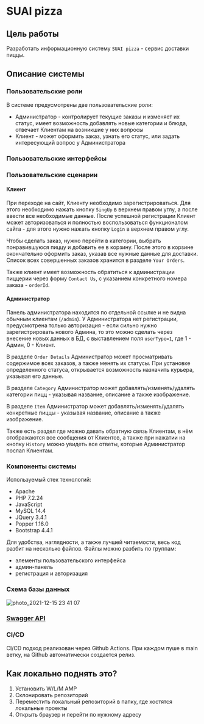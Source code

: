 # SUAI pizza
## Цель работы
Разработать информационную систему ```SUAI pizza``` - сервис доставки пиццы.
## Описание системы
### Пользовательские роли
В системе предусмотрены две пользовательские роли:
- Администратор - контролирует текущие заказы и изменяет их статус, имеет возможность добавлять новые категории и блюда, отвечает Клиентам на возникшие у них вопросы
- Клиент - может оформить заказ, узнать его статус, или задать интересующий вопрос у Администратора
### Пользовательские интерфейсы
### Пользовательские сценарии
#### Клиент
При переходе на сайт, Клиенту необходимо зарегистрироваться. Для этого необходимо нажать кнопку ```SingUp``` в верхнем правом углу, а после ввести все необходимые данные. После успешной регистрации Клиент может авторизоваться и полностью воспользоваться функционалом сайта - для этого нужно нажать кнопку ```Login``` в верхнем правом углу.

Чтобы сделать заказ, нужно перейти в категории, выбрать понравившуюся пиццу и добавить ее в корзину. После этого в корзине окончательно оформить заказ, указав все нужные данные для доставки. Список всех совершенных заказов хранится в разделе ```Your Orders```.

Также клиент имеет возможность обратиться к администрации пиццерии через форму ```Contact Us```, с указанием конкретного номера заказа - ```orderId```.

#### Администратор
Панель администратора находится по отдельной ссылке и не видна обычным клиентам (```/admin```). У Администратора нет регистрации, предусмотрена только авторизация - если сильно нужно зарегистрировать нового Админа, то это можно сделать через внесение новых данных в БД, с выставлением поля ```userType=1```, где 1 - Админ, 0 - Клиент.

В разделе ```Order Details``` Администратор может просматривать содержимое всех заказов, а также менять их статусы. При установке определенного статуса, открывается возможность назначить курьера, указывая его данные.

В разделе ```Category``` Администратор может добавлять/изменять/удалять категории пицц - указывая название, описание а также изображение.

В разделе ```Item``` Администратор может добавлять/изменять/удалять конкретные пиццы - указывая название, описание а также изображение.

Также есть раздел где можно давать обратную связь Клиентам, в нём отображаются все сообщения от Клиентов, а также при нажатии на кнопку ```History``` можно увидеть все ответы, которые Администратор послал Клиентам.


### Компоненты системы
Используемый стек технологий:
- Apache
- PHP 7.2.24
- JavaScript
- MySQL 14.4
- JQuery 3.4.1
- Popper 1.16.0
- Bootstrap 4.4.1

Для удобства, наглядности, а также лучшей читаемости, весь код разбит на несколько файлов. Файлы можно разбить по группам:
- элементы пользовательского интерфейса
- админ-панель
- регистрация и авторизация

### Схема базы данных
![photo_2021-12-15 23 41 07](https://user-images.githubusercontent.com/80983900/146261834-b21c4728-eb95-45a4-8646-7dc1fb677040.jpeg)

### [Swagger API](https://app.swaggerhub.com/apis/suai-pizza/suai-pizza/1.0.0)

### CI/CD
CI/CD подход реализован через Github Actions. При каждом пуше в main ветку, на Github автоматически создается релиз.


## Как локально поднять это?
1. Установить W/L/M AMP
2. Склонировать репозиторий
3. Переместить локальный репозиторий в папку, где хостятся локальные проекты
4. Открыть браузер и перейти по нужному адресу 
